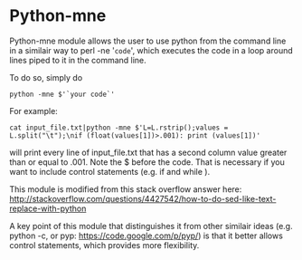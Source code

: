 # Python-mne

Python-mne module allows the user to use python from the command line in a similair way to perl -ne '`code`', which executes the code in a loop around lines piped to it in the command line.

To do so, simply do

    python -mne $'`your code`' 

For example:

    cat input_file.txt|python -mne $'L=L.rstrip();values = L.split("\t");\nif (float(values[1])>.001): print (values[1])'

will print every line of input_file.txt that has a second column value greater than or equal to .001. Note the $ before the code. That is necessary if you want to include control statements (e.g. if and while ).

This module is  modified from this stack overflow answer here: http://stackoverflow.com/questions/4427542/how-to-do-sed-like-text-replace-with-python 

A key point of this module that distinguishes it from other similair ideas (e.g. python -c, or pyp: https://code.google.com/p/pyp/) is that it better allows control statements, which provides more flexibility. 

